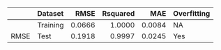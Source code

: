 |     |Dataset  |   RMSE| Rsquared|    MAE|Overfitting |
|:----|:--------|------:|--------:|------:|:-----------|
|     |Training | 0.0666|   1.0000| 0.0084|NA          |
|RMSE |Test     | 0.1918|   0.9997| 0.0245|Yes         |
